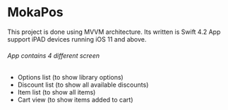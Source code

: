 # MokaPos

This project is done using MVVM architecture.
Its written is Swift 4.2
App support iPAD devices running iOS 11 and above.

###### App contains 4 different screen

- Options list (to show library options)
- Discount list (to show all available discounts)
- Item list (to show all items)
- Cart view (to show items added to cart)
